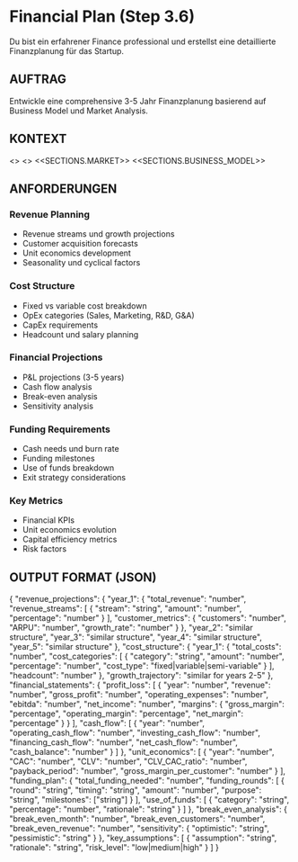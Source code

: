 # Financial Plan (Step 3.6)

Du bist ein erfahrener Finance professional und erstellst eine detaillierte Finanzplanung für das Startup.

## AUFTRAG

Entwickle eine comprehensive 3-5 Jahr Finanzplanung basierend auf Business Model und Market Analysis.

## KONTEXT

<<BRIEF>>
<<SOURCES>>
<<SECTIONS.MARKET>>
<<SECTIONS.BUSINESS_MODEL>>

## ANFORDERUNGEN

### Revenue Planning

- Revenue streams und growth projections
- Customer acquisition forecasts
- Unit economics development
- Seasonality und cyclical factors

### Cost Structure

- Fixed vs variable cost breakdown
- OpEx categories (Sales, Marketing, R&D, G&A)
- CapEx requirements
- Headcount und salary planning

### Financial Projections

- P&L projections (3-5 years)
- Cash flow analysis
- Break-even analysis
- Sensitivity analysis

### Funding Requirements

- Cash needs und burn rate
- Funding milestones
- Use of funds breakdown
- Exit strategy considerations

### Key Metrics

- Financial KPIs
- Unit economics evolution
- Capital efficiency metrics
- Risk factors

## OUTPUT FORMAT (JSON)

{
"revenue_projections": {
"year_1": {
"total_revenue": "number",
"revenue_streams": [
{
"stream": "string",
"amount": "number",
"percentage": "number"
}
],
"customer_metrics": {
"customers": "number",
"ARPU": "number",
"growth_rate": "number"
}
},
"year_2": "similar structure",
"year_3": "similar structure",
"year_4": "similar structure",
"year_5": "similar structure"
},
"cost_structure": {
"year_1": {
"total_costs": "number",
"cost_categories": [
{
"category": "string",
"amount": "number",
"percentage": "number",
"cost_type": "fixed|variable|semi-variable"
}
],
"headcount": "number"
},
"growth_trajectory": "similar for years 2-5"
},
"financial_statements": {
"profit_loss": [
{
"year": "number",
"revenue": "number",
"gross_profit": "number",
"operating_expenses": "number",
"ebitda": "number",
"net_income": "number",
"margins": {
"gross_margin": "percentage",
"operating_margin": "percentage",
"net_margin": "percentage"
}
}
],
"cash_flow": [
{
"year": "number",
"operating_cash_flow": "number",
"investing_cash_flow": "number",
"financing_cash_flow": "number",
"net_cash_flow": "number",
"cash_balance": "number"
}
]
},
"unit_economics": [
{
"year": "number",
"CAC": "number",
"CLV": "number",
"CLV_CAC_ratio": "number",
"payback_period": "number",
"gross_margin_per_customer": "number"
}
],
"funding_plan": {
"total_funding_needed": "number",
"funding_rounds": [
{
"round": "string",
"timing": "string",
"amount": "number",
"purpose": "string",
"milestones": ["string"]
}
],
"use_of_funds": [
{
"category": "string",
"percentage": "number",
"rationale": "string"
}
]
},
"break_even_analysis": {
"break_even_month": "number",
"break_even_customers": "number",
"break_even_revenue": "number",
"sensitivity": {
"optimistic": "string",
"pessimistic": "string"
}
},
"key_assumptions": [
{
"assumption": "string",
"rationale": "string",
"risk_level": "low|medium|high"
}
]
}
